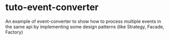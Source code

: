 # tuto-event-converter
An example of event-converter to show how to process multiple events in the same api by implementing some design patterns (like Strategy, Facade, Factory) 
